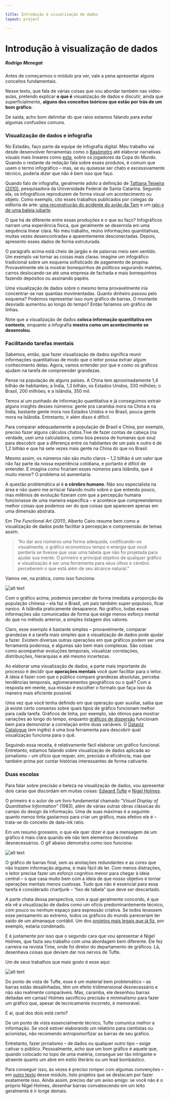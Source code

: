 ```yaml
---

title: Introdução à visualização de dados
layout: project

---
```


# Introdução à visualização de dados
##### Rodrigo Menegat

Antes de começarmos o módulo pra ver, vale a pena apresentar alguns conceitos fundamentais. 

Nesse texto, que fala de várias coisas que vou abordar também nas vídeo-aulas, pretendo explicar **o que é** visualização de dados e discutir, ainda que superficialmente, **alguns dos conceitos teóricos que estão por trás de um bom gráfico**.

De saída, acho bom delimitar do que raios estamos falando para evitar algumas confusões comuns.

### Visualização de dados e infografia

No Estadão, faço parte da equipe de infografia digital. Meu trabalho vai desde desenvolver ferramentas como o [Basômetro](https://arte.estadao.com.br/politica/basometro/) até elaborar narrativas visuais mais lineares como [esta](https://www.estadao.com.br/infograficos/copa-do-mundo-2018,pela-primeira-vez-mais-de-dois-tercos-dos-jogadores-da-copa-atuam-no-exterior,888766), sobre os jogadores da Copa do Mundo. Quando o restante da redação fala sobre esses produtos, é comum que usem o termo infográfico – mas, se eu quisesse ser chato e excessivamente técnico, poderia dizer que não é bem isso que faço.

Quando falo de infografia, geralmente adoto a definição de [Tattiana Teixeira (2010)](https://repositorio.ufba.br/ri/bitstream/ri/20642/3/Infografia%20e%20Jornalismo.pdf), pesquisadora da Universidade Federal de Santa Catarina. Segundo ela, os infográficos reproduzem de forma visual um acontecimento ou objeto. Como exemplo, cito esses trabalhos publicados por colegas da editoria de arte: [uma reconstrução do acidente do avião da Tam](https://www.estadao.com.br/infograficos/cidades,10-anos-do-maior-acidente-em-um-aeroporto-do-brasil,764239) e um [raio-x de uma baleia jubarte](https://www.estadao.com.br/infograficos/cidades,raio-x-da-baleia-jubarte,810629).

O que há de diferente entre essas produções e o que eu faço? Infográficos narram uma experiência física, que geralmente se desenrola em uma sequência linear clara. No meu trabalho, reúno informações quantitativas, muitas vezes desencontradas e aparentemente desconectadas. Depois, apresento esses dados de forma estruturada.

O parágrafo acima está cheio de jargão e de palavras meio sem sentido. Um exemplo vai tornar as coisas mais claras: imagine um infográfico tradicional sobre um esquema sofisticado de pagamento de propina. Provavelmente ele ia mostrar bonequinhos de políticos segurando maletas, carros deslocando-se até uma empresa de fachada e mais bonequinhos fazendo depósitos ou assinando papéis.

Uma visualização de dados sobre o mesmo tema provavelmente iria concentrar-se nas quantias movimentadas. Quanto dinheiro passou pelo esquema? Podemos representar isso num gráfico de barras. O montante desviado aumentou ao longo do tempo? Então faríamos um gráfico de linhas. 

Note que a visualização de dados **coloca informação quantitativa em contexto**, enquanto a infografia **mostra como um acontecimento se desenrolou**.

### Facilitando tarefas mentais
Sabemos, então, que fazer visualização de dados significa reunir informações quantitativas de modo que o leitor possa extrair algum conhecimento delas. Agora, vamos entender por que e como os gráficos ajudam na tarefa de compreender grandezas.

Pense na população de alguns países. A China tem aproximadamente 1,4 bilhão de habitantes; a Índia, 1,3 bilhão; os Estados Unidos, 330 milhões; o Brasil, 200 milhões; e a Islândia, 350 mil. 

Temos aí um punhado de informação quantitativa e já conseguimos extrair alguns insights desses números: gente pra caramba mora na China e na Índia, bastante gente mora nos Estados Unidos e no Brasil, pouca gente mora na Islândia. Entretanto, ir além disso é difícil. 

Para comparar adequadamente a população de Brasil e China, por exemplo, preciso fazer alguns cálculos chatos.Tive de fazer contas de cabeça (na verdade, usei uma calculadora, como boa pessoa de humanas que sou) para descobrir que a diferença entre os habitantes de um país e outro é de 1,2 bilhão e que há sete vezes mais gente na China do que no Brasil. 

Mesmo assim, os números não são muito claros – 1,2 bilhão é um valor que não faz parte da nossa experiência cotidiana, e portanto é difícil de entender. E imagina como ficariam esses números para Islândia, que é muito menor? O problema só aumentaria.

A questão problemática aí é **o cérebro humano**. Não sou especialista na área e não quero me arriscar falando muito sobre o que entendo pouco, mas milênios de evolução fizeram com que a percepção humana funcionasse de uma maneira específica – e acontece que compreendemos melhor coisas que podemos ver do que coisas que aparecem apenas em uma dimensão abstrata.

Em *The Functional Art (2011)*, Alberto Cairo resume bem como a visualização de dados pode facilitar a percepção e compreensão de temas assim. 

> “Ao dar aos números uma forma adequada, codificando-os visualmente, o gráfico economizou tempo e energia que você perderia se tivesse que usar uma tabela que não foi projetada para ajudar sua mente. O primeiro e principal objetivo de qualquer gráfico e visualização é ser uma ferramenta para seus olhos e cérebro perceberem o que está além de seu alcance natural.”

Vamos ver, na prática, como isso funciona:

![alt text](../imgs/barras-paises.png "Gráfico de barras comparando população dos países")

Com o gráfico acima, podemos perceber de forma imediata a proporção da população chinesa – ela faz o Brasil, um país também super-populoso, ficar nanico. A Islândia praticamente desaparece. No gráfico, todas essas informações são comunicadas de forma que exige menos esforço mental do que no método anterior, a simples listagem dos valores.

Claro, esse exemplo é bastante simples – provavelmente, comparar grandezas é a tarefa mais simples que a visualização de dados pode ajudar a fazer. Existem diversas outras operações em que gráficos podem ser uma ferramenta poderosa, e algumas são bem mais complexas. São coisas como acompanhar evoluções temporais, visualizar correlações, distribuições, hierarquias e até mesmo incertezas. 

Ao elaborar uma visualização de dados, a parte mais importante do processo é decidir que **operações mentais** você quer facilitar para o leitor. A ideia é fazer com que o público compare grandezas absolutas, perceba tendências temporais, aglomeramentos geográficos ou o quê? Com a resposta em mente, sua missão é escolher o formato que faça isso da maneira mais eficiente possível.

Uma vez que você tenha definido em que operação quer auxiliar, saiba que já existe certo consenso sobre quais tipos de gráfico funcionam melhor para cada tarefa. Gráficos de linha, por exemplo, são ótimos para mostrar variações ao longo do tempo, enquanto [gráficos de dispersão](https://pt.wikipedia.org/wiki/Gr%C3%A1fico_de_dispers%C3%A3o) funcionam bem para demonstrar a correlação entre duas variáveis. O [Dataviz Catalogue](https://datavizcatalogue.com/search.html) (em inglês) é uma boa ferramenta para descobrir qual visualização funciona para o quê.

Seguindo essa receita, é relativamente fácil elaborar um gráfico funcional. Entretanto, estamos falando sobre visualização de dados aplicada ao jornalismo – um ofício que requer, sim, precisão e eficiência, mas que também prima por contar histórias interessantes de forma cativante.

### Duas escolas

Para falar sobre precisão e beleza na visualização de dados, vou apresentar dois caras que discordam em muitas coisas: [Edward Tufte](https://pt.wikipedia.org/wiki/Edward_Tufte) e [Nigel Holmes](https://en.wikipedia.org/wiki/Nigel_Holmes).

O primeiro é o autor de um livro fundamental chamado *“Visual Display of Quantitative Information”* (1983), além de várias outras obras clássicas do campo do design da informação. Uma de suas máximas é a seguinte: quanto menos tinta gastarmos para criar um gráfico, mais efetivo ele é – trata-se do conceito de data-ink ratio.

Em um resumo grosseiro, o que ele quer dizer é que a mensagem de um gráfico é mais clara quando ele não tem elementos decorativos desnecessários. O gif abaixo demonstra como isso funciona:

![alt text](../imgs/data-ink.gif "Imagem .gif sobre data-ink ratio")

O gráfico de barras final, sem as anotações redundantes e as cores que não trazem informação alguma, é mais fácil de ler. Com menos distrações, o leitor precisa fazer um esforço cognitivo menor para chegar à ideia central – o que casa muito bem com a ideia de que nosso objetivo é tornar operações mentais menos custosas. Tudo que não é essencial para essa tarefa é considerado chartjunk – “lixo de tabela” que deve ser descartado.

A parte chata dessa perspectiva, com a qual geralmente concordo, é que ela vê a visualização de dados como um ofício predominantemente técnico, com pouco ou nenhum espaço para expressão criativa. Se todos levassem esse pensamento ao extremo, todos os gráficos do mundo pareceriam ter saído de um almanaque contábil. Um dos [projetos mais legais que já fiz](https://vsueiro.com/data-stories/all-the-government-barbecues/pt/), por exemplo, estaria condenado.

E é justamente por isso que o segundo cara que vou apresentar é Nigel Holmes, que fazia seu trabalho com uma abordagem bem diferente. Ele fez carreira na revista Time, onde foi diretor do departamento de gráficos. Lá, desenhava coisas que deviam dar nos nervos de Tufte.

Um de seus trabalhos que mais gosto é esse aqui:

![alt text](../imgs/nigel-holmes.jpg "Cartum de Nigel Holmes com gráficos de barras estilizados como pacientes em um hospital")

Do ponto de vista de Tufte, esse é um material bem problemático – as barras estão desalinhadas, têm um efeito tridimensional desnecessário e não são realmente comparáveis. Mas, caramba, ele desenhou barras deitadas em camas! Holmes sacrificou precisão e minimalismo para fazer um gráfico que, apesar de tecnicamente incorreto, é memorável. 

E aí, qual dos dois está certo?

De um ponto de vista essencialmente técnico, Tufte comunica melhor a informação. Se você estiver elaborando um relatório para cientistas ou acionistas, não recomendo antropomorfizar as barras de seu gráfico.

Entretanto, fazer jornalismo – de dados ou qualquer outro tipo – exige cativar o público. Pessoalmente, acho que um bom gráfico é aquele que, quando colocado no topo de uma matéria, consegue ser tão intrigante e atraente quanto um abre em estilo literário ou um lead bombástico. 

Para conseguir isso, às vezes é preciso romper com algumas convenções – em [outro texto](https://rodrigomenegat.github.io/vanguarda-da-visualizacao-jornalistica) desse módulo, listo projetos que se destacam por fazer exatamente isso. Ainda assim, preciso dar um aviso amigo: se você não é o próprio Nigel Holmes, desenhar barras convalescendo em um leito geralmente é ir longe demais.
